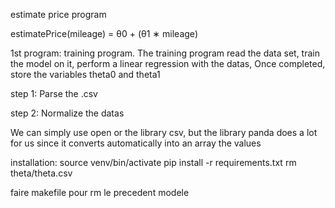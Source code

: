estimate price program

estimatePrice(mileage) = θ0 + (θ1 ∗ mileage)


1st program: training program.
The training program read the data set, train the model on it, perform a linear regression with the datas,
Once completed, store the variables theta0 and theta1


step 1:
Parse the .csv

step 2:
Normalize the datas


We can simply use open or the library csv, but the library panda does a lot for us since it converts automatically into an array the values



installation:
source venv/bin/activate
pip install -r requirements.txt
rm theta/theta.csv

faire makefile pour rm le precedent modele